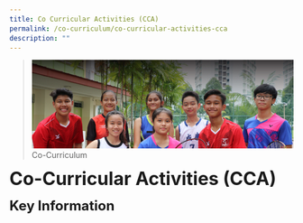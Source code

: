 ```yaml
---
title: Co Curricular Activities (CCA)
permalink: /co-curriculum/co-curricular-activities-cca
description: ""
---
```

>![](/images/About%20us.jpg)
>Co-Curriculum

**<font size=6>Co-Curricular Activities (CCA)</font>**

**<font size=5>Key Information</font>**